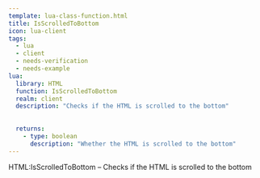 ```yaml
---
template: lua-class-function.html
title: IsScrolledToBottom
icon: lua-client
tags:
  - lua
  - client
  - needs-verification
  - needs-example
lua:
  library: HTML
  function: IsScrolledToBottom
  realm: client
  description: "Checks if the HTML is scrolled to the bottom"
  
  
  returns:
    - type: boolean
      description: "Whether the HTML is scrolled to the bottom"
---
```


<div class="lua__search__keywords">
HTML:IsScrolledToBottom &#x2013; Checks if the HTML is scrolled to the bottom
</div>

